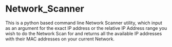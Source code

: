 # Network_Scanner
This is a python based command line Network Scanner utility, which input as an argument for the exact IP address or the relative IP Address range you wish to do the Network Scan for and returns all the available IP addresses with their MAC addresses on your current Network.

